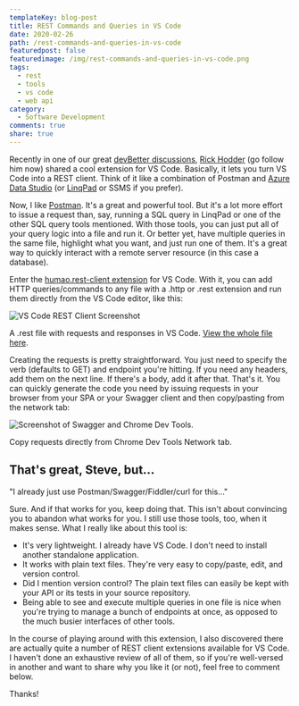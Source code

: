 ```yaml
---
templateKey: blog-post
title: REST Commands and Queries in VS Code
date: 2020-02-26
path: /rest-commands-and-queries-in-vs-code
featuredpost: false
featuredimage: /img/rest-commands-and-queries-in-vs-code.png
tags:
  - rest
  - tools
  - vs code
  - web api
category:
  - Software Development
comments: true
share: true
---
```


Recently in one of our great [devBetter discussions](https://devbetter.com/), [Rick Hodder](https://twitter.com/rickhodder) (go follow him now) shared a cool extension for VS Code. Basically, it lets you turn VS Code into a REST client. Think of it like a combination of Postman and [Azure Data Studio](https://docs.microsoft.com/en-us/sql/azure-data-studio/download-azure-data-studio?view=sql-server-ver15) (or [LinqPad](https://www.linqpad.net/) or SSMS if you prefer).

Now, I like [Postman](https://www.postman.com/). It's a great and powerful tool. But it's a lot more effort to issue a request than, say, running a SQL query in LinqPad or one of the other SQL query tools mentioned. With those tools, you can just put all of your query logic into a file and run it. Or better yet, have multiple queries in the same file, highlight what you want, and just run one of them. It's a great way to quickly interact with a remote server resource (in this case a database).

Enter the [humao.rest-client extension](https://marketplace.visualstudio.com/items?itemName=humao.rest-client) for VS Code. With it, you can add HTTP queries/commands to any file with a .http or .rest extension and run them directly from the VS Code editor, like this:

![VS Code REST Client Screenshot](/img/image-1536x821.png)

A .rest file with requests and responses in VS Code. [View the whole file here](https://github.com/ardalis/ApiEndpoints/blob/master/sample/httpCommands.rest).

Creating the requests is pretty straightforward. You just need to specify the verb (defaults to GET) and endpoint you're hitting. If you need any headers, add them on the next line. If there's a body, add it after that. That's it. You can quickly generate the code you need by issuing requests in your browser from your SPA or your Swagger client and then copy/pasting from the network tab:

![Screenshot of Swagger and Chrome Dev Tools.](/img/image-1-1536x630.png)

Copy requests directly from Chrome Dev Tools Network tab.

## That's great, Steve, but...

"I already just use Postman/Swagger/Fiddler/curl for this..."

Sure. And if that works for you, keep doing that. This isn't about convincing you to abandon what works for you. I still use those tools, too, when it makes sense. What I really like about this tool is:

- It's very lightweight. I already have VS Code. I don't need to install another standalone application.
- It works with plain text files. They're very easy to copy/paste, edit, and version control.
- Did I mention version control? The plain text files can easily be kept with your API or its tests in your source repository.
- Being able to see and execute multiple queries in one file is nice when you're trying to manage a bunch of endpoints at once, as opposed to the much busier interfaces of other tools.

In the course of playing around with this extension, I also discovered there are actually quite a number of REST client extensions available for VS Code. I haven't done an exhaustive review of all of them, so if you're well-versed in another and want to share why you like it (or not), feel free to comment below.

Thanks!
